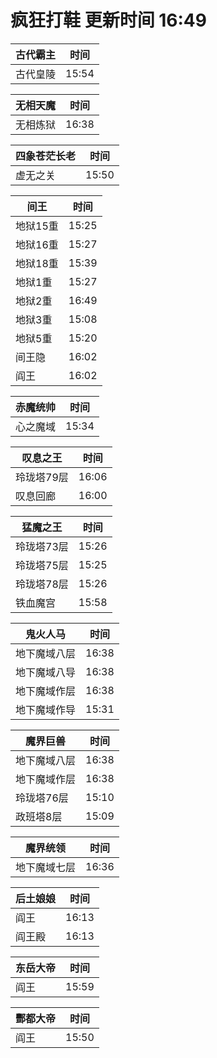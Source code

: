 # 疯狂打鞋 更新时间 16:49

| 古代霸主   | 时间    |
|--------|-------|
| 古代皇陵 | 15:54 |

| 无相天魔   | 时间    |
|--------|-------|
| 无相炼狱 | 16:38 |

| 四象苍茫长老   | 时间    |
|--------|-------|
| 虚无之关 | 15:50 |

| 间王   | 时间    |
|--------|-------|
| 地狱15重 | 15:25 |
| 地狱16重 | 15:27 |
| 地狱18重 | 15:39 |
| 地狱1重 | 15:27 |
| 地狱2重 | 16:49 |
| 地狱3重 | 15:08 |
| 地狱5重 | 15:20 |
| 间王隐 | 16:02 |
| 阎王 | 16:02 |

| 赤魔统帅   | 时间    |
|--------|-------|
| 心之魔域 | 15:34 |

| 叹息之王   | 时间    |
|--------|-------|
| 玲珑塔79层 | 16:06 |
| 叹息回廊 | 16:00 |

| 猛魔之王   | 时间    |
|--------|-------|
| 玲珑塔73层 | 15:26 |
| 玲珑塔75层 | 15:25 |
| 玲珑塔78层 | 15:26 |
| 铁血魔宫 | 15:58 |

| 鬼火人马   | 时间    |
|--------|-------|
| 地下魔域八层 | 16:38 |
| 地下魔域八导 | 16:38 |
| 地下魔域作层 | 16:38 |
| 地下魔域作导 | 15:31 |

| 魔界巨兽   | 时间    |
|--------|-------|
| 地下魔域八层 | 16:38 |
| 地下魔域作层 | 16:38 |
| 玲珑塔76层 | 15:10 |
| 政班塔8层 | 15:09 |

| 魔界统领   | 时间    |
|--------|-------|
| 地下魔域七层 | 16:36 |

| 后土娘娘   | 时间    |
|--------|-------|
| 阎王 | 16:13 |
| 阎王殿 | 16:13 |

| 东岳大帝   | 时间    |
|--------|-------|
| 阎王 | 15:59 |

| 酆都大帝   | 时间    |
|--------|-------|
| 阎王 | 15:50 |